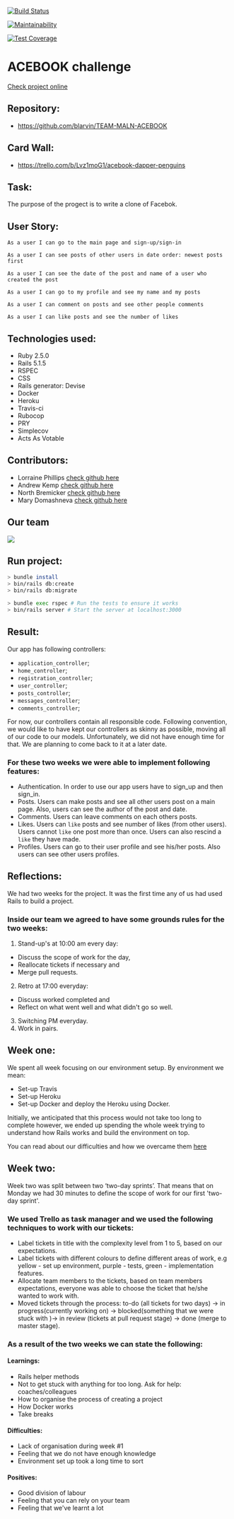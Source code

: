 [![Build Status](https://travis-ci.org/blarvin/TEAM-MALN-ACEBOOK.svg?branch=master)](https://travis-ci.org/blarvin/TEAM-MALN-ACEBOOK)

[![Maintainability](https://api.codeclimate.com/v1/badges/a99a88d28ad37a79dbf6/maintainability)](https://codeclimate.com/github/codeclimate/codeclimate/maintainability)

[![Test Coverage](https://api.codeclimate.com/v1/badges/a99a88d28ad37a79dbf6/test_coverage)](https://codeclimate.com/github/codeclimate/codeclimate/test_coverage)

ACEBOOK challenge
=================

[Check project online](https://maln-acebook.herokuapp.com/users/sign_in)

Repository:
-------

* https://github.com/blarvin/TEAM-MALN-ACEBOOK

Card Wall:
-------

* https://trello.com/b/Lvz1moG1/acebook-dapper-penguins

Task:
-------
The purpose of the progect is to write a clone of Facebok.

User Story:
-------

```
As a user I can go to the main page and sign-up/sign-in
```

```
As a user I can see posts of other users in date order: newest posts first
```

```
As a user I can see the date of the post and name of a user who created the post

```

```
As a user I can go to my profile and see my name and my posts
```

```
As a user I can comment on posts and see other people comments
```

```
As a user I can like posts and see the number of likes
```
Technologies used:
-----
* Ruby 2.5.0
* Rails 5.1.5
* RSPEC
* CSS
* Rails generator: Devise
* Docker
* Heroku
* Travis-ci
* Rubocop
* PRY
* Simplecov
* Acts As Votable


Contributors:
-------
* Lorraine Phillips [check github here](https://github.com/ljcphillips)
* Andrew Kemp [check github here](https://github.com/andyk144)
* North Bremicker [check github here](https://github.com/blarvin)
* Mary Domashneva [check github here](https://github.com/MaryDomashneva)

## Our team
<img src="https://monosnap.com/image/vqGyj7S3jrxCGe2Yp2Fqf8lboTU6k8.png">

Run project:
-----

```bash
> bundle install
> bin/rails db:create
> bin/rails db:migrate

> bundle exec rspec # Run the tests to ensure it works
> bin/rails server # Start the server at localhost:3000
```

Result:
-------

Our app has following controllers:
* ```application_controller```;
* ```home_controller```;
* ```registration_controller```;
* ```user_controller```;
* ```posts_controller```;
* ```messages_controller```;
* ```comments_controller```;

For now, our controllers contain all responsible code. Following convention, we would like to have kept our controllers as skinny as possible, moving all of our code to our models. Unfortunately, we did not have enough time for that. We are planning to come back to it at a later date.

### For these two weeks we were able to implement following features:
* Authentication. In order to use our app users have to sign_up and then sign_in.
* Posts. Users can make posts and see all other users post on a main page. Also, users can see the author of the post and date.
* Comments. Users can leave comments on each others posts.
* Likes. Users can ```like``` posts and see number of likes (from other users). Users cannot ```like``` one post more than once. Users can also rescind a ```like``` they have made.
* Profiles. Users can go to their user profile and see his/her posts. Also users can see other users profiles.


Reflections:
-------

We had two weeks for the project. It was the first time any of us had used Rails to build a project.

### Inside our team we agreed to have some grounds rules for the two weeks:
1. Stand-up's at 10:00 am every day:
* Discuss the scope of work for the day,
* Reallocate tickets if necessary and
* Merge pull requests.
2. Retro at 17:00 everyday:
* Discuss worked completed and
* Reflect on what went well and what didn't go so well.
3. Switching PM everyday.
4. Work in pairs.

## Week one:

We spent all week focusing on our environment setup. By environment we mean:
* Set-up Travis
* Set-up Heroku
* Set-up Docker and deploy the Heroku using Docker.

Initially, we anticipated that this process would not take too long to complete however, we ended up spending the whole week trying to understand how Rails works and build the environment on top.

You can read about our difficulties and how we overcame them [here](https://github.com/MaryDomashneva/Travis-Heroku-Docker/)

## Week two:

Week two was split between two ‘two-day sprints’. That means that on Monday we had 30 minutes to define the scope of work for our first 'two-day sprint'.

### We used Trello as task manager and we used the following techniques to work with our tickets:

* Label tickets in title with the complexity level from 1 to 5, based on our expectations.
* Label tickets with different colours to define different areas of work, e.g yellow - set up environment, purple - tests, green - implementation features.
* Allocate team members to the tickets, based on team members expectations, everyone was able to choose the ticket that he/she wanted to work with.
* Moved tickets through the process: to-do (all tickets for two days) → in progress(currently working on) → blocked(something that we were stuck with )→ in review (tickets at pull request stage) → done (merge to master stage).

### As a result of the two weeks we can state the following:

#### Learnings:
* Rails helper methods
* Not to get stuck with anything for too long. Ask for help: coaches/colleagues
* How to organise the process of creating a project
* How Docker works
* Take breaks


#### Difficulties:
* Lack of organisation during week #1
* Feeling that we do not have enough knowledge
* Environment set up took a long time to sort

#### Positives: 
* Good division of labour
* Feeling that you can rely on your team
* Feeling that we've learnt a lot
